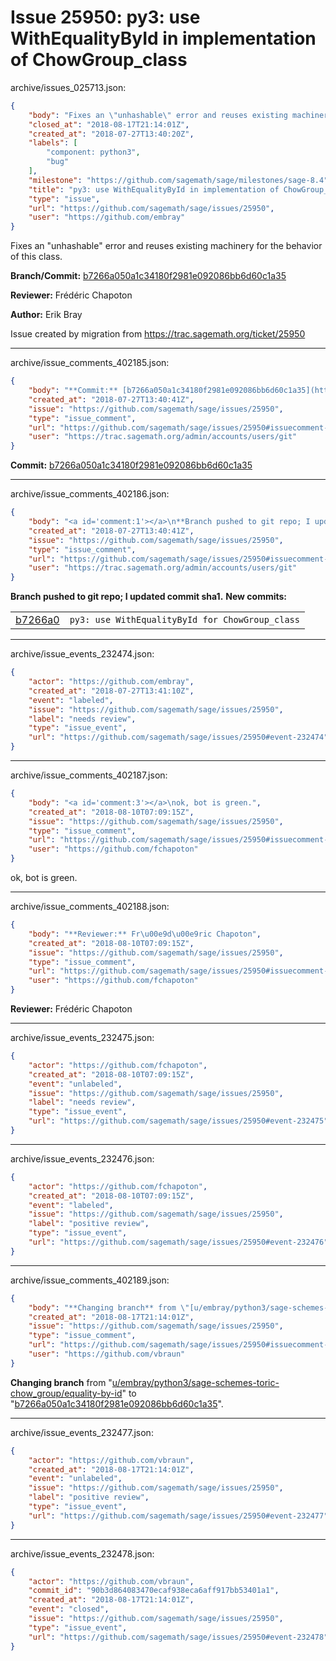 # Issue 25950: py3: use WithEqualityById in implementation of ChowGroup_class

archive/issues_025713.json:
```json
{
    "body": "Fixes an \"unhashable\" error and reuses existing machinery for the behavior of this class.\n\n**Branch/Commit:** [b7266a050a1c34180f2981e092086bb6d60c1a35](https://github.com/sagemath/sagetrac-mirror/commit/b7266a050a1c34180f2981e092086bb6d60c1a35)\n\n**Reviewer:** Fr\u00e9d\u00e9ric Chapoton\n\n**Author:** Erik Bray\n\nIssue created by migration from https://trac.sagemath.org/ticket/25950\n\n",
    "closed_at": "2018-08-17T21:14:01Z",
    "created_at": "2018-07-27T13:40:20Z",
    "labels": [
        "component: python3",
        "bug"
    ],
    "milestone": "https://github.com/sagemath/sage/milestones/sage-8.4",
    "title": "py3: use WithEqualityById in implementation of ChowGroup_class",
    "type": "issue",
    "url": "https://github.com/sagemath/sage/issues/25950",
    "user": "https://github.com/embray"
}
```
Fixes an "unhashable" error and reuses existing machinery for the behavior of this class.

**Branch/Commit:** [b7266a050a1c34180f2981e092086bb6d60c1a35](https://github.com/sagemath/sagetrac-mirror/commit/b7266a050a1c34180f2981e092086bb6d60c1a35)

**Reviewer:** Frédéric Chapoton

**Author:** Erik Bray

Issue created by migration from https://trac.sagemath.org/ticket/25950





---

archive/issue_comments_402185.json:
```json
{
    "body": "**Commit:** [b7266a050a1c34180f2981e092086bb6d60c1a35](https://github.com/sagemath/sagetrac-mirror/commit/b7266a050a1c34180f2981e092086bb6d60c1a35)",
    "created_at": "2018-07-27T13:40:41Z",
    "issue": "https://github.com/sagemath/sage/issues/25950",
    "type": "issue_comment",
    "url": "https://github.com/sagemath/sage/issues/25950#issuecomment-402185",
    "user": "https://trac.sagemath.org/admin/accounts/users/git"
}
```

**Commit:** [b7266a050a1c34180f2981e092086bb6d60c1a35](https://github.com/sagemath/sagetrac-mirror/commit/b7266a050a1c34180f2981e092086bb6d60c1a35)



---

archive/issue_comments_402186.json:
```json
{
    "body": "<a id='comment:1'></a>\n**Branch pushed to git repo; I updated commit sha1.** **New commits:**\n<table><tr><td><a href=\"https://github.com/sagemath/sagetrac-mirror/commit/b7266a050a1c34180f2981e092086bb6d60c1a35\">b7266a0</a></td><td><code>py3: use WithEqualityById for ChowGroup_class</code></td></tr></table>\n",
    "created_at": "2018-07-27T13:40:41Z",
    "issue": "https://github.com/sagemath/sage/issues/25950",
    "type": "issue_comment",
    "url": "https://github.com/sagemath/sage/issues/25950#issuecomment-402186",
    "user": "https://trac.sagemath.org/admin/accounts/users/git"
}
```

<a id='comment:1'></a>
**Branch pushed to git repo; I updated commit sha1.** **New commits:**
<table><tr><td><a href="https://github.com/sagemath/sagetrac-mirror/commit/b7266a050a1c34180f2981e092086bb6d60c1a35">b7266a0</a></td><td><code>py3: use WithEqualityById for ChowGroup_class</code></td></tr></table>




---

archive/issue_events_232474.json:
```json
{
    "actor": "https://github.com/embray",
    "created_at": "2018-07-27T13:41:10Z",
    "event": "labeled",
    "issue": "https://github.com/sagemath/sage/issues/25950",
    "label": "needs review",
    "type": "issue_event",
    "url": "https://github.com/sagemath/sage/issues/25950#event-232474"
}
```



---

archive/issue_comments_402187.json:
```json
{
    "body": "<a id='comment:3'></a>\nok, bot is green.",
    "created_at": "2018-08-10T07:09:15Z",
    "issue": "https://github.com/sagemath/sage/issues/25950",
    "type": "issue_comment",
    "url": "https://github.com/sagemath/sage/issues/25950#issuecomment-402187",
    "user": "https://github.com/fchapoton"
}
```

<a id='comment:3'></a>
ok, bot is green.



---

archive/issue_comments_402188.json:
```json
{
    "body": "**Reviewer:** Fr\u00e9d\u00e9ric Chapoton",
    "created_at": "2018-08-10T07:09:15Z",
    "issue": "https://github.com/sagemath/sage/issues/25950",
    "type": "issue_comment",
    "url": "https://github.com/sagemath/sage/issues/25950#issuecomment-402188",
    "user": "https://github.com/fchapoton"
}
```

**Reviewer:** Frédéric Chapoton



---

archive/issue_events_232475.json:
```json
{
    "actor": "https://github.com/fchapoton",
    "created_at": "2018-08-10T07:09:15Z",
    "event": "unlabeled",
    "issue": "https://github.com/sagemath/sage/issues/25950",
    "label": "needs review",
    "type": "issue_event",
    "url": "https://github.com/sagemath/sage/issues/25950#event-232475"
}
```



---

archive/issue_events_232476.json:
```json
{
    "actor": "https://github.com/fchapoton",
    "created_at": "2018-08-10T07:09:15Z",
    "event": "labeled",
    "issue": "https://github.com/sagemath/sage/issues/25950",
    "label": "positive review",
    "type": "issue_event",
    "url": "https://github.com/sagemath/sage/issues/25950#event-232476"
}
```



---

archive/issue_comments_402189.json:
```json
{
    "body": "**Changing branch** from \"[u/embray/python3/sage-schemes-toric-chow_group/equality-by-id](https://github.com/sagemath/sagetrac-mirror/tree/u/embray/python3/sage-schemes-toric-chow_group/equality-by-id)\" to \"[b7266a050a1c34180f2981e092086bb6d60c1a35](https://github.com/sagemath/sagetrac-mirror/commit/b7266a050a1c34180f2981e092086bb6d60c1a35)\".",
    "created_at": "2018-08-17T21:14:01Z",
    "issue": "https://github.com/sagemath/sage/issues/25950",
    "type": "issue_comment",
    "url": "https://github.com/sagemath/sage/issues/25950#issuecomment-402189",
    "user": "https://github.com/vbraun"
}
```

**Changing branch** from "[u/embray/python3/sage-schemes-toric-chow_group/equality-by-id](https://github.com/sagemath/sagetrac-mirror/tree/u/embray/python3/sage-schemes-toric-chow_group/equality-by-id)" to "[b7266a050a1c34180f2981e092086bb6d60c1a35](https://github.com/sagemath/sagetrac-mirror/commit/b7266a050a1c34180f2981e092086bb6d60c1a35)".



---

archive/issue_events_232477.json:
```json
{
    "actor": "https://github.com/vbraun",
    "created_at": "2018-08-17T21:14:01Z",
    "event": "unlabeled",
    "issue": "https://github.com/sagemath/sage/issues/25950",
    "label": "positive review",
    "type": "issue_event",
    "url": "https://github.com/sagemath/sage/issues/25950#event-232477"
}
```



---

archive/issue_events_232478.json:
```json
{
    "actor": "https://github.com/vbraun",
    "commit_id": "90b3d864083470ecaf938eca6aff917bb53401a1",
    "created_at": "2018-08-17T21:14:01Z",
    "event": "closed",
    "issue": "https://github.com/sagemath/sage/issues/25950",
    "type": "issue_event",
    "url": "https://github.com/sagemath/sage/issues/25950#event-232478"
}
```
